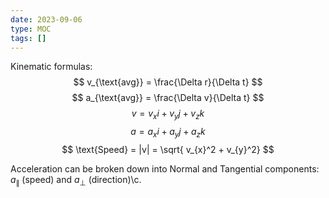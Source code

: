 ```yaml
---
date: 2023-09-06
type: MOC
tags: []
---
```


Kinematic formulas:
$$
v_{\text{avg}} = \frac{\Delta r}{\Delta t}
$$
$$
a_{\text{avg}} = \frac{\Delta v}{\Delta t}
$$
$$
v = v_{x}i + v_{y}j + v_{z}k
$$
$$
a = a_{x}i + a_{y}j + a_{z}k
$$
$$
\text{Speed} = |v| = \sqrt{ v_{x}^2 + v_{y}^2}
$$

Acceleration can be broken down into Normal and Tangential components: $a_{\parallel}$ (speed) and $a_{\perp}$ (direction)\c.

